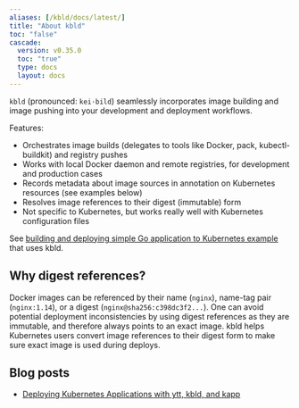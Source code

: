 ```yaml
---
aliases: [/kbld/docs/latest/]
title: "About kbld"
toc: "false"
cascade:
  version: v0.35.0
  toc: "true"
  type: docs
  layout: docs
---
```


`kbld` (pronounced: `kei·bild`) seamlessly incorporates image building and image pushing into your development and deployment workflows.

Features:

- Orchestrates image builds (delegates to tools like Docker, pack, kubectl-buildkit) and registry pushes
- Works with local Docker daemon and remote registries, for development and production cases
- Records metadata about image sources in annotation on Kubernetes resources (see examples below)
- Resolves image references to their digest (immutable) form
- Not specific to Kubernetes, but works really well with Kubernetes configuration files  

See [building and deploying simple Go application to Kubernetes example](/blog/deploying-apps-with-ytt-kbld-kapp/#building-container-images-locally) that uses kbld.

## Why digest references?

Docker images can be referenced by their name (`nginx`), name-tag pair (`nginx:1.14`), or a digest (`nginx@sha256:c398dc3f2...`). One can avoid potential deployment inconsistencies by using digest references as they are immutable, and therefore always points to an exact image. kbld helps Kubernetes users convert image references to their digest form to make sure exact image is used during deploys.

## Blog posts

- [Deploying Kubernetes Applications with ytt, kbld, and kapp](/blog/deploying-apps-with-ytt-kbld-kapp)
